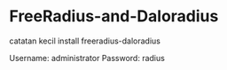 # FreeRadius-and-Daloradius
catatan kecil install freeradius-daloradius

Username: administrator
Password: radius
